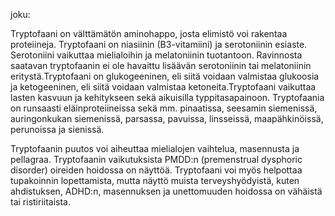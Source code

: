 

joku:

Tryptofaani on välttämätön aminohappo, josta elimistö voi rakentaa proteiineja. Tryptofaani on niasiinin (B3-vitamiini) ja serotoniinin esiaste. Serotoniini vaikuttaa mielialoihin ja melatoniinin tuotantoon. Ravinnosta saatavan tryptofaanin ei ole havaittu lisäävän serotoniinin tai melatoniinin eritystä.Tryptofaani on glukogeeninen, eli siitä voidaan valmistaa glukoosia ja ketogeeninen, eli siitä voidaan valmistaa ketoneita.Tryptofaani vaikuttaa lasten kasvuun ja kehitykseen sekä aikuisilla typpitasapainoon. Tryptofaania on runsaasti eläinproteiineissa sekä mm. pinaatissa, seesamin siemenissä, auringonkukan siemenissä, parsassa, pavuissa, linsseissä, maapähkinöissä, perunoissa ja sienissä.

Tryptofaanin puutos voi aiheuttaa mielialojen vaihtelua, masennusta ja pellagraa. Tryptofaanin vaikutuksista PMDD:n (premenstrual dysphoric disorder) oireiden hoidossa on näyttöä. Tryptofaani voi myös helpottaa tupakoinnin lopettamista, mutta näyttö muista terveyshyödyistä, kuten ahdistuksen, ADHD:n, masennuksen ja unettomuuden hoidossa on vähäistä tai ristiriitaista.

